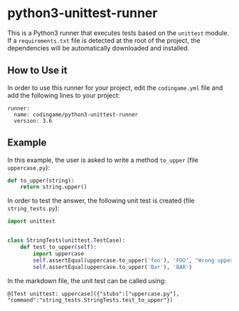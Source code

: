 # python3-unittest-runner

This is a Python3 runner that executes tests based on the `unittest` module. If a `requirements.txt` file is detected at the root of the project, the dependencies will be automatically downloaded and installed.

## How to Use it

In order to use this runner for your project, edit the `codingame.yml` file and add the following lines to your project:

    runner:
      name: codingame/python3-unittest-runner
      version: 3.6

## Example

In this example, the user is asked to write a method `to_upper` (file `uppercase.py`):

```python
def to_upper(string):
    return string.upper()
```

In order to test the answer, the following unit test is created (file `string_tests.py`):

```python
import unittest


class StringTests(unittest.TestCase):
    def test_to_upper(self):
        import uppercase
        self.assertEqual(uppercase.to_upper('foo'), 'FOO', "Wrong uppercase value for foo")
        self.assertEqual(uppercase.to_upper('Bar'), 'BAR')
```

In the markdown file, the unit test can be called using:

`@[Test unittest: uppercase]({"stubs":["uppercase.py"], "command":"string_tests.StringTests.test_to_upper"})`
